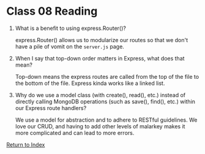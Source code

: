 # Class 08 Reading

1. What is a benefit to using express.Router()?

   express.Router() allows us to modularize our routes so that we don't have a pile of vomit on the `server.js` page.

2. When I say that top-down order matters in Express, what does that mean?

   Top-down means the express routes are called from the top of the file to the bottom of the file. Express kinda works like a linked list.

3. Why do we use a model class (with create(), read(), etc.) instead of directly calling MongoDB operations (such as save(), find(), etc.) within our Express route handlers?

   We use a model for abstraction and to adhere to RESTful guidelines. We love our CRUD, and having to add other levels of malarkey makes it more complicated and can lead to more errors.

[Return to Index](index.md)
